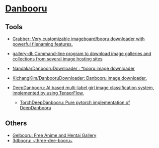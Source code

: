 # [Danbooru](https://danbooru.donmai.us/)
## Tools
- [Grabber: Very customizable imageboard/booru downloader with powerful filenaming features.](https://github.com/Bionus/imgbrd-grabber)
- [gallery-dl: Command-line program to download image galleries and collections from several image hosting sites](https://github.com/mikf/gallery-dl)
- [Nandaka/DanbooruDownloader
: \*booru image downloader](https://github.com/Nandaka/DanbooruDownloader)
- [KichangKim/DanbooruDownloader: Danbooru image downloader.](https://github.com/KichangKim/DanbooruDownloader)

- [DeepDanbooru: AI based multi-label girl image classification system, implemented by using TensorFlow.](https://github.com/KichangKim/DeepDanbooru)
  - [TorchDeepDanbooru: Pure pytorch implementation of DeepDanbooru](https://github.com/AUTOMATIC1111/TorchDeepDanbooru)

## Others
- [Gelbooru: Free Anime and Hentai Gallery](https://gelbooru.com/)
- [3dbooru: ~three-dee-booru~](http://behoimi.org/)